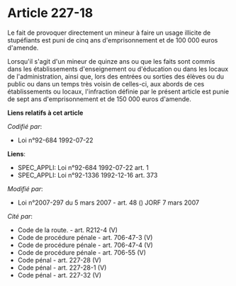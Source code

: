 # Article 227-18

Le fait de provoquer directement un mineur à faire un usage illicite de stupéfiants est puni de cinq ans d'emprisonnement et
de 100 000 euros d'amende.

Lorsqu'il s'agit d'un mineur de quinze ans ou que les faits sont commis dans les établissements d'enseignement ou d'éducation
ou dans les locaux de l'administration, ainsi que, lors des entrées ou sorties des élèves ou du public ou dans un temps très
voisin de celles-ci, aux abords de ces établissements ou locaux, l'infraction définie par le présent article est punie de
sept ans d'emprisonnement et de 150 000 euros d'amende.

**Liens relatifs à cet article**

_Codifié par_:

  - Loi n°92-684 1992-07-22

**Liens**:

  - SPEC_APPLI: Loi n°92-684 1992-07-22 art. 1
  - SPEC_APPLI: Loi n°92-1336 1992-12-16 art. 373

_Modifié par_:

  - Loi n°2007-297 du 5 mars 2007 - art. 48 () JORF 7 mars 2007

_Cité par_:

  - Code de la route. - art. R212-4 (V)
  - Code de procédure pénale - art. 706-47-3 (V)
  - Code de procédure pénale - art. 706-47-4 (V)
  - Code de procédure pénale - art. 706-55 (V)
  - Code pénal - art. 227-28 (V)
  - Code pénal - art. 227-28-1 (V)
  - Code pénal - art. 227-32 (V)

